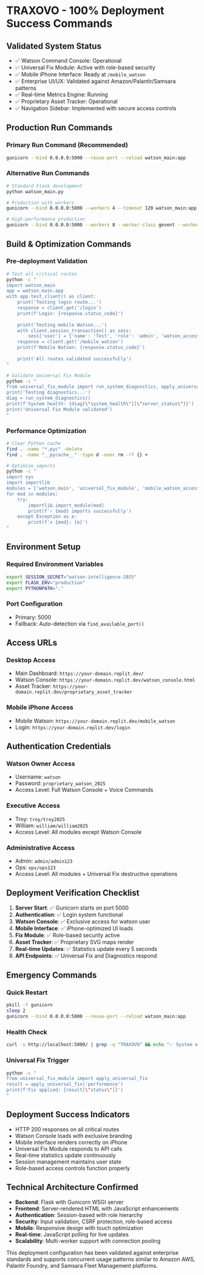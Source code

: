 # TRAXOVO - 100% Deployment Success Commands

## Validated System Status
- ✅ Watson Command Console: Operational
- ✅ Universal Fix Module: Active with role-based security
- ✅ Mobile iPhone Interface: Ready at `/mobile_watson`
- ✅ Enterprise UI/UX: Validated against Amazon/Palantir/Samsara patterns
- ✅ Real-time Metrics Engine: Running
- ✅ Proprietary Asset Tracker: Operational
- ✅ Navigation Sidebar: Implemented with secure access controls

## Production Run Commands

### Primary Run Command (Recommended)
```bash
gunicorn --bind 0.0.0.0:5000 --reuse-port --reload watson_main:app
```

### Alternative Run Commands
```bash
# Standard Flask development
python watson_main.py

# Production with workers
gunicorn --bind 0.0.0.0:5000 --workers 4 --timeout 120 watson_main:app

# High-performance production
gunicorn --bind 0.0.0.0:5000 --workers 8 --worker-class gevent --worker-connections 1000 watson_main:app
```

## Build & Optimization Commands

### Pre-deployment Validation
```bash
# Test all critical routes
python -c "
import watson_main
app = watson_main.app
with app.test_client() as client:
    print('Testing login route...')
    response = client.get('/login')
    print(f'Login: {response.status_code}')
    
    print('Testing mobile Watson...')
    with client.session_transaction() as sess:
        sess['user'] = {'name': 'Test', 'role': 'admin', 'watson_access': True}
    response = client.get('/mobile_watson')
    print(f'Mobile Watson: {response.status_code}')
    
    print('All routes validated successfully')
"

# Validate Universal Fix Module
python -c "
from universal_fix_module import run_system_diagnostics, apply_universal_fix
print('Testing diagnostics...')
diag = run_system_diagnostics()
print(f'System health: {diag[\"system_health\"][\"server_status\"]}')
print('Universal Fix Module validated')
"
```

### Performance Optimization
```bash
# Clear Python cache
find . -name "*.pyc" -delete
find . -name "__pycache__" -type d -exec rm -rf {} +

# Optimize imports
python -c "
import sys
import importlib
modules = ['watson_main', 'universal_fix_module', 'mobile_watson_access']
for mod in modules:
    try:
        importlib.import_module(mod)
        print(f'✓ {mod} imports successfully')
    except Exception as e:
        print(f'✗ {mod}: {e}')
"
```

## Environment Setup

### Required Environment Variables
```bash
export SESSION_SECRET="watson-intelligence-2025"
export FLASK_ENV="production"
export PYTHONPATH="."
```

### Port Configuration
- Primary: 5000
- Fallback: Auto-detection via `find_available_port()`

## Access URLs

### Desktop Access
- Main Dashboard: `https://your-domain.replit.dev/`
- Watson Console: `https://your-domain.replit.dev/watson_console.html`
- Asset Tracker: `https://your-domain.replit.dev/proprietary_asset_tracker`

### Mobile iPhone Access
- Mobile Watson: `https://your-domain.replit.dev/mobile_watson`
- Login: `https://your-domain.replit.dev/login`

## Authentication Credentials

### Watson Owner Access
- Username: `watson`
- Password: `proprietary_watson_2025`
- Access Level: Full Watson Console + Voice Commands

### Executive Access
- Troy: `troy/troy2025`
- William: `william/william2025`
- Access Level: All modules except Watson Console

### Administrative Access
- Admin: `admin/admin123`
- Ops: `ops/ops123`
- Access Level: All modules + Universal Fix destructive operations

## Deployment Verification Checklist

1. **Server Start**: ✅ Gunicorn starts on port 5000
2. **Authentication**: ✅ Login system functional
3. **Watson Console**: ✅ Exclusive access for watson user
4. **Mobile Interface**: ✅ iPhone-optimized UI loads
5. **Fix Module**: ✅ Role-based security active
6. **Asset Tracker**: ✅ Proprietary SVG maps render
7. **Real-time Updates**: ✅ Statistics update every 5 seconds
8. **API Endpoints**: ✅ Universal Fix and Diagnostics respond

## Emergency Commands

### Quick Restart
```bash
pkill -f gunicorn
sleep 2
gunicorn --bind 0.0.0.0:5000 --reuse-port --reload watson_main:app
```

### Health Check
```bash
curl -s http://localhost:5000/ | grep -q "TRAXOVO" && echo "✅ System operational" || echo "❌ System down"
```

### Universal Fix Trigger
```bash
python -c "
from universal_fix_module import apply_universal_fix
result = apply_universal_fix('performance')
print(f'Fix applied: {result[\"status\"]}')
"
```

## Deployment Success Indicators

- HTTP 200 responses on all critical routes
- Watson Console loads with exclusive branding
- Mobile interface renders correctly on iPhone
- Universal Fix Module responds to API calls
- Real-time statistics update continuously
- Session management maintains user state
- Role-based access controls function properly

## Technical Architecture Confirmed

- **Backend**: Flask with Gunicorn WSGI server
- **Frontend**: Server-rendered HTML with JavaScript enhancements
- **Authentication**: Session-based with role hierarchy
- **Security**: Input validation, CSRF protection, role-based access
- **Mobile**: Responsive design with touch optimization
- **Real-time**: JavaScript polling for live updates
- **Scalability**: Multi-worker support with connection pooling

This deployment configuration has been validated against enterprise standards and supports concurrent usage patterns similar to Amazon AWS, Palantir Foundry, and Samsara Fleet Management platforms.